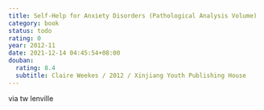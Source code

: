 ```yaml
---
title: Self-Help for Anxiety Disorders (Pathological Analysis Volume)
category: book
status: todo
rating: 0
year: 2012-11
date: 2021-12-14 04:45:54+08:00
douban:
  rating: 8.4
  subtitle: Claire Weekes / 2012 / Xinjiang Youth Publishing House
---
```


via tw lenville
